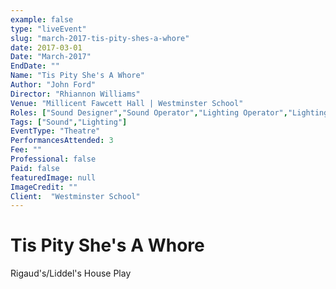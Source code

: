 ```yaml
---
example: false
type: "liveEvent"
slug: "march-2017-tis-pity-shes-a-whore"
date: 2017-03-01
Date: "March-2017"
EndDate: ""
Name: "Tis Pity She's A Whore"
Author: "John Ford"
Director: "Rhiannon Williams"
Venue: "Millicent Fawcett Hall | Westminster School"
Roles: ["Sound Designer","Sound Operator","Lighting Operator","Lighting Rigging Assistant"]
Tags: ["Sound","Lighting"]
EventType: "Theatre"
PerformancesAttended: 3
Fee: ""
Professional: false
Paid: false
featuredImage: null
ImageCredit: ""
Client:  "Westminster School"
---
```


# Tis Pity She's A Whore

Rigaud's/Liddel's House Play
